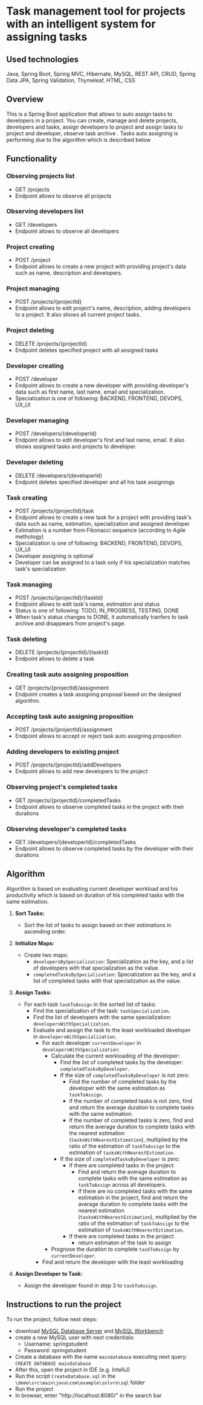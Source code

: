 # Task management tool for projects with an intelligent system for assigning tasks

## Used technologies
Java, Spring Boot, Spring MVC, Hibernate, MySQL, REST API, CRUD, Spring Data JPA, Spring Validation, Thymeleaf, HTML, CSS

## Overview

This is a Spring Boot application that allows to auto assign tasks to developers in a project. You can create, manage and delete projects, developers and tasks, assign developers to project
and assign tasks to project and developer, observe task archive . Tasks auto assigning is performing due to the algorithm which is described below

## Functionality

### Observing projects list
- GET /projects
- Endpoint allows to observe all projects

### Observing developers list
- GET /developers
- Endpoint allows to observe all developers

### Project creating
- POST /project
- Endpoint allows to create a new project with providing project's data such as name, description and developers.

### Project managing
- POST /projects/{projectId}
- Endpoint allows to edit project's name, description, adding developers to a project. It also shows all current project tasks.

### Project deleting
- DELETE /projects/{projectId}
- Endpoint deletes specified project with all assigned tasks

### Developer creating
- POST /developer
- Endpoint allows to create a new developer with providing developer's data such as first name, last name, email and specialization.
- Specialization is one of following: BACKEND, FRONTEND, DEVOPS, UX_UI

### Developer managing
- POST /developers/{developerId}
- Endpoint allows to edit developer's first and last name, email. It also shows assigned tasks and projects to developer.

### Developer deleting
- DELETE /developers/{developerId}
- Endpoint deletes specified developer and all his task assignings

### Task creating
- POST /projects/{projectId}/task
- Endpoint allows to create a new task for a project with providing task's data such as name, estimation, specialization and assigned developer
- Estimation is a number from Fibonacci sequence (according to Agile methology)
- Specialization is one of following: BACKEND, FRONTEND, DEVOPS, UX_UI
- Developer assigning is optional
- Developer can be assigned to a task only if his specialization matches task's specialization

### Task managing
- POST /projects/{projectId}/{taskId}
- Endpoint allows to edit task's name, estimation and status
- Status is one of following: TODO, IN_PROGRESS, TESTING, DONE
- When task's status changes to DONE, it automatically tranfers to task archive and disappears from project's page.

### Task deleting
- DELETE /projects/{projectId}/{taskId}
- Endpoint allows to delete a task

### Creating task auto assigning proposition
- GET /projects/{projectId}/assignment
- Endpoint creates a task assigning proposal based on the designed algorithm.

### Accepting task auto assigning proposition
- POST /projects/{projectId}/assignment
- Endpoint allows to accept or reject task auto assigning proposition

### Adding developers to existing project
- POST /projects/{projectId}/addDevelopers
- Endpoint allows to add new developers to the project

### Observing project's completed tasks
- GET /projects/{projectId}/completedTasks
- Endpoint allows to observe completed tasks in the project with their durations

### Observing developer's completed tasks
- GET /developers/{developerId}/completedTasks
- Endpoint allows to observe completed tasks by the developer with their durations

## Algorithm

Algorithm is based on evaluating current developer workload and his productivity which is based on duration of his completed tasks with the same estimation.

1. **Sort Tasks:**
   - Sort the list of tasks to assign based on their estimations in ascending order.

2. **Initialize Maps:**
   - Create two maps:
      - `developersBySpecialization`: Specialization as the key, and a list of developers with that specialization as the value.
      - `completedTasksBySpecialization`: Specialization as the key, and a list of completed tasks with that specialization as the value.

3. **Assign Tasks:**
   - For each task `taskToAssign` in the sorted list of tasks:
      - Find the specialization of the task: `taskSpecialization`.
      - Find the list of developers with the same specialization: `developersWithSpecialization`.
      - Evaluate and assign the task to the least workloaded developer in `developersWithSpecialization`.
         - For each developer `currentDeveloper` in `developersWithSpecialization`:
            - Calculate the current workloading of the developer:
               - Find the list of completed tasks by the developer: `completedTasksByDeveloper`.
               - If the size of `completedTasksByDeveloper` is not zero:
                  - Find the number of completed tasks by the developer with the same estimation as `taskToAssign`.
                  - If the number of completed tasks is not zero, find and return the average duration to complete tasks with the same estimation.
                  - If the number of completed tasks is zero, find and return the average duration to complete tasks with the nearest estimation (`tasksWithNearestEstimation`), multiplied by the ratio of the estimation of `taskToAssign` to the estimation of `tasksWithNearestEstimation`.
               - If the size of `completedTasksByDeveloper` is zero:
                  - If there are completed tasks in the project:
                    - Find and return the average duration to complete tasks with the same estimation as `taskToAssign` across all developers.
                    - If there are no completed tasks with the same estimation in the project, find and return the average duration to complete tasks with the nearest estimation (`tasksWithNearestEstimation`), multiplied by the ratio of the estimation of `taskToAssign` to the estimation of `tasksWithNearestEstimation`.
                  - If there are completed tasks in the project:
                    - return estimaton of the task to assign
            - Prognose the duration to complete `taskToAssign` by `currentDeveloper`.
         - Find and return the developer with the least workloading

4. **Assign Developer to Task:**
   - Assign the developer found in step 3 to `taskToAssign`.
  


## Instructions to run the project

To run the project, follow next steps:
- download [MySQL Database Server](https://dev.mysql.com/downloads/mysql/) and [MySQL Workbench](https://www.mysql.com/products/workbench/)
- create a new MySQL user with next credentials:
  - Username: springstudent
  - Password: springstudent
- Create a database with the name `maindatabase` executing next query: `CREATE DATABASE maindatabase`
- After this, open the project in IDE (e.g. IntelliJ)
- Run the script `CreateDatabase.sql` in the `\demo\src\main\java\com\example\solvro\sql` folder
- Run the project
- In browser, enter "http://localhost:8080/" in the search bar

